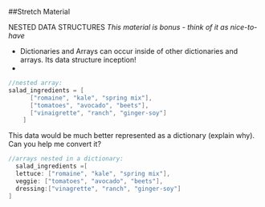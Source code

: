 ##Stretch Material

NESTED DATA STRUCTURES *This material is bonus - think of it as nice-to-have*
+ Dictionaries and Arrays can occur inside of other dictionaries and arrays. Its data structure inception!
+ 
```swift
//nested array:
salad_ingredients = [
      ["romaine", "kale", "spring mix"],
      ["tomatoes", "avocado", "beets"],
      ["vinaigrette", "ranch", "ginger-soy"]
    ]
```
This data would be much better represented as a dictionary (explain why). Can you help me convert it?
```swift
//arrays nested in a dictionary:
  salad_ingredients =[ 
  lettuce: ["romaine", "kale", "spring mix"],
  veggie: ["tomatoes", "avocado", "beets"],
  dressing:["vinagrette", "ranch", "ginger-soy"] 
]
```

